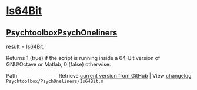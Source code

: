 # [Is64Bit](Is64Bit)
## [Psychtoolbox](Psychtoolbox)[PsychOneliners](PsychOneliners)

result = [Is64Bit](Is64Bit);  
  
Returns 1 (true) if the script is running inside a 64-Bit version of  
GNU/Octave or Matlab, 0 (false) otherwise.  
  




<div class="code_header" style="text-align:right;">
  <span style="float:left;">Path&nbsp;&nbsp;</span> <span class="counter">Retrieve <a href=
  "https://raw.github.com/Psychtoolbox-3/Psychtoolbox-3/beta/Psychtoolbox/PsychOneliners/Is64Bit.m">current version from GitHub</a> | View <a href=
  "https://github.com/Psychtoolbox-3/Psychtoolbox-3/commits/beta/Psychtoolbox/PsychOneliners/Is64Bit.m">changelog</a></span>
</div>
<div class="code">
  <code>Psychtoolbox/PsychOneliners/Is64Bit.m</code>
</div>

